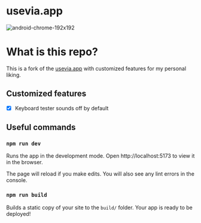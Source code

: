 # usevia.app

![android-chrome-192x192](https://user-images.githubusercontent.com/1714072/222621960-ddfb8ee6-a486-4c66-8852-b204ba7c807b.png)

# What is this repo?

This is a fork of the [usevia.app](https://github.com/the-via/app) with customized features for my personal liking.

## Customized features

- [x] Keyboard tester sounds off by default

## Useful commands

### `npm run dev`

Runs the app in the development mode.
Open http://localhost:5173 to view it in the browser.

The page will reload if you make edits.
You will also see any lint errors in the console.

### `npm run build`

Builds a static copy of your site to the `build/` folder.
Your app is ready to be deployed!
